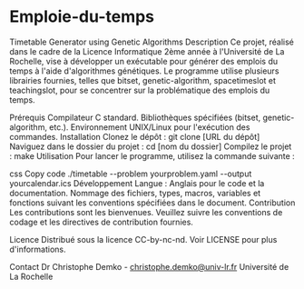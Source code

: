 # Emploie-du-temps
Timetable Generator using Genetic Algorithms
Description
Ce projet, réalisé dans le cadre de la Licence Informatique 2ème année à l'Université de La Rochelle, vise à développer un exécutable pour générer des emplois du temps à l'aide d'algorithmes génétiques. Le programme utilise plusieurs librairies fournies, telles que bitset, genetic-algorithm, spacetimeslot et teachingslot, pour se concentrer sur la problématique des emplois du temps.

Prérequis
Compilateur C standard.
Bibliothèques spécifiées (bitset, genetic-algorithm, etc.).
Environnement UNIX/Linux pour l'exécution des commandes.
Installation
Clonez le dépôt : git clone [URL du dépôt]
Naviguez dans le dossier du projet : cd [nom du dossier]
Compilez le projet : make
Utilisation
Pour lancer le programme, utilisez la commande suivante :

css
Copy code
./timetable --problem yourproblem.yaml --output yourcalendar.ics
Développement
Langue : Anglais pour le code et la documentation.
Nommage des fichiers, types, macros, variables et fonctions suivant les conventions spécifiées dans le document.
Contribution
Les contributions sont les bienvenues. Veuillez suivre les conventions de codage et les directives de contribution fournies.

Licence
Distribué sous la licence CC-by-nc-nd. Voir LICENSE pour plus d'informations.

Contact
Dr Christophe Demko - christophe.demko@univ-lr.fr
Université de La Rochelle
